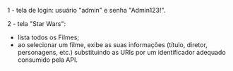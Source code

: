 1 - tela de login: usuário "admin" e senha "Admin123!".

2 - tela "Star Wars": 
- lista todos os Filmes;
- ao selecionar um filme, exibe as suas informações (título, diretor, personagens, etc.) substituindo as URIs por um identificador adequado consumido pela API.

